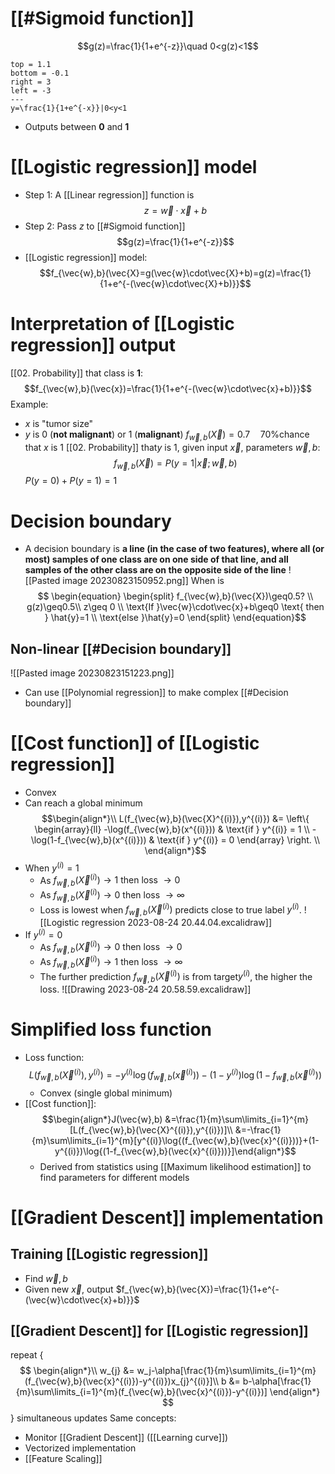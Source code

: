# [[#Sigmoid function]] 
$$g(z)=\frac{1}{1+e^{-z}}\quad 0<g(z)<1$$
```desmos-graph
top = 1.1
bottom = -0.1
right = 3
left = -3
---
y=\frac{1}{1+e^{-x}}|0<y<1
```
- Outputs between **0** and **1**
# [[Logistic regression]] model 
- Step 1: A [[Linear regression]] function is $$z=\vec{w}\cdot\vec{x}+b$$
- Step 2: Pass $z$ to [[#Sigmoid function]] $$g(z)=\frac{1}{1+e^{-z}}$$
- [[Logistic regression]] model: $$f_{\vec{w},b}(\vec{X}=g(\vec{w}\cdot\vec{X}+b)=g(z)=\frac{1}{1+e^{-(\vec{w}\cdot\vec{X}+b)}}$$
# Interpretation of [[Logistic regression]] output 
[[02. Probability]] that class is **1**: $$f_{\vec{w},b}(\vec{x})=\frac{1}{1+e^{-(\vec{w}\cdot\vec{x}+b)}}$$
Example:
- $x$ is "tumor size"
- $y$ is $0$ (**not malignant**) or $1$ (**malignant**)
$f_{\vec{w},b}(\vec{X})=0.7 \quad \text{70\% chance that }x\text{ is 1}$
[[02. Probability]] that$y$ is $1$, given input $\vec{x}$, parameters $\vec{w},b$: $$f_{\vec{w},b}(\vec{X})=P(y=1|\vec{x};\vec{w},b)$$
$P(y=0)+P(y=1)=1$
# Decision boundary
- A decision boundary is **a line (in the case of two features), where all (or most) samples of one class are on one side of that line, and all samples of the other class are on the opposite side of the line**
![[Pasted image 20230823150952.png]]
When is $$
\begin{equation}
\begin{split}
f_{\vec{w},b}(\vec{X})\geq0.5? \\
g(z)\geq0.5\\
z\geq 0 \\
\text{If }\vec{w}\cdot\vec{x}+b\geq0 \text{ then } \hat{y}=1 \\
\text{else }\hat{y}=0
\end{split}
\end{equation}$$
## Non-linear [[#Decision boundary]]
![[Pasted image 20230823151223.png]]
- Can use [[Polynomial regression]] to make complex [[#Decision boundary]]
# [[Cost function]] of [[Logistic regression]]
- Convex 
- Can reach a global minimum
$$\begin{align*}\\
L(f_{\vec{w},b}(\vec{X}^{(i)}),y^{(i)}) &= \left\{ \begin{array}{ll} -\log(f_{\vec{w},b}(x^{(i)})) & \text{if } y^{(i)} = 1 \\ -\log(1-f_{\vec{w},b}(x^{(i)})) & \text{if } y^{(i)} = 0 \end{array} \right. \\
\end{align*}$$
- When $y^{(i)}=1$
	- As $f_{\vec{w},b}(\vec{X}^{(i)})\rightarrow1\text{ then loss } \rightarrow0$ 
	- As $f_{\vec{w},b}(\vec{X}^{(i)})\rightarrow0\text{ then loss } \rightarrow\infty$
	- Loss is lowest when $f_{\vec{w},b}(\vec{X}^{(i)})$ predicts close to true label $y^{(i)}$.
![[Logistic regression 2023-08-24 20.44.04.excalidraw]]
- If $y^{(i)}=0$
	- As $f_{\vec{w},b}(\vec{X}^{(i)})\rightarrow0\text{ then loss } \rightarrow0$ 
	- As $f_{\vec{w},b}(\vec{X}^{(i)})\rightarrow1\text{ then loss } \rightarrow\infty$
	- The further prediction $f_{\vec{w},b}(\vec{X}^{(i)})$ is from target$y^{(i)}$, the higher the loss.
![[Drawing 2023-08-24 20.58.59.excalidraw]]
# Simplified loss function
- Loss function: $$L(f_{\vec{w},b}(\vec{X}^{(i)}),y^{(i)})=-y^{(i)}\log{(f_{\vec{w},b}(\vec{x}^{(i)}))}-(1-y^{(i)})\log{(1-f_{\vec{w},b}(\vec{x}^{(i)}))}$$
	- Convex (single global minimum)
- [[Cost function]]: $$\begin{align*}J(\vec{w},b) &=\frac{1}{m}\sum\limits_{i=1}^{m}[L(f_{\vec{w},b}(\vec{X}^{(i)}),y^{(i)})]\\ &=-\frac{1}{m}\sum\limits_{i=1}^{m}[y^{(i)}\log{(f_{\vec{w},b}(\vec{x}^{(i)}))}+(1-y^{(i)})\log{(1-f_{\vec{w},b}(\vec{x}^{(i)}))}]\end{align*}$$
	- Derived from statistics using [[Maximum likelihood estimation]] to find parameters for different models
# [[Gradient Descent]] implementation
## Training [[Logistic regression]] 
- Find $\vec{w},b$
- Given new $\vec{x}$, output $f_{\vec{w},b}(\vec{X})=\frac{1}{1+e^{-(\vec{w}\cdot\vec{x}+b)}}$ 
## [[Gradient Descent]] for [[Logistic regression]] 
repeat {
$$
\begin{align*}\\
w_{j} &= w_j-\alpha[\frac{1}{m}\sum\limits_{i=1}^{m}(f_{\vec{w},b}(\vec{x}^{(i)})-y^{(i)})x_{j}^{(i)}]\\
b &= b-\alpha[\frac{1}{m}\sum\limits_{i=1}^{m}(f_{\vec{w},b}(\vec{x}^{(i)})-y^{(i)})] 
\end{align*}
$$
} simultaneous updates
Same concepts:
- Monitor [[Gradient Descent]] ([[Learning curve]])
- Vectorized implementation
- [[Feature Scaling]]